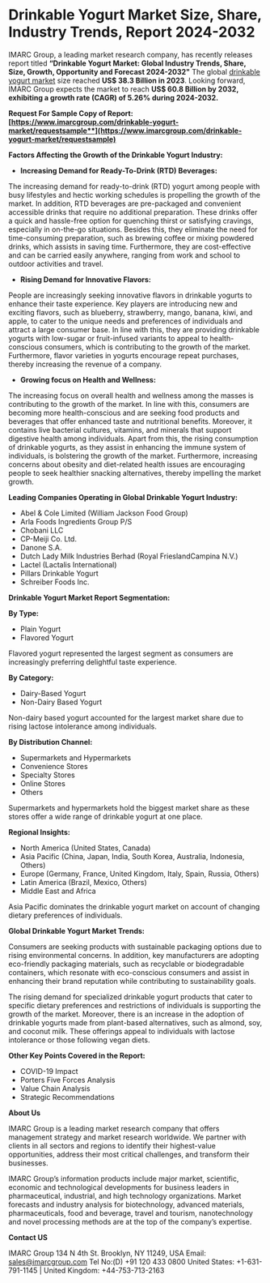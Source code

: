 ﻿# Drinkable Yogurt Market Size, Share, Industry Trends, Report 2024-2032
IMARC Group, a leading market research company, has recently releases report titled **“Drinkable Yogurt Market: Global Industry Trends, Share, Size, Growth, Opportunity and Forecast 2024-2032"** The global [drinkable yogurt market](https://www.imarcgroup.com/drinkable-yogurt-market) size reached **US$ 38.3 Billion in 2023**. Looking forward, IMARC Group expects the market to reach **US$ 60.8 Billion by 2032, exhibiting a growth rate (CAGR) of 5.26% during 2024-2032.**

**Request For Sample Copy of Report: [https://www.imarcgroup.com/drinkable-yogurt-market/requestsample**](https://www.imarcgroup.com/drinkable-yogurt-market/requestsample)**

**Factors Affecting the Growth of the Drinkable Yogurt Industry:**

- **Increasing Demand for Ready-To-Drink (RTD) Beverages:**

The increasing demand for ready-to-drink (RTD) yogurt among people with busy lifestyles and hectic working schedules is propelling the growth of the market. In addition, RTD beverages are pre-packaged and convenient accessible drinks that require no additional preparation. These drinks offer a quick and hassle-free option for quenching thirst or satisfying cravings, especially in on-the-go situations. Besides this, they eliminate the need for time-consuming preparation, such as brewing coffee or mixing powdered drinks, which assists in saving time. Furthermore, they are cost-effective and can be carried easily anywhere, ranging from work and school to outdoor activities and travel.

- **Rising Demand for Innovative Flavors:**

People are increasingly seeking innovative flavors in drinkable yogurts to enhance their taste experience. Key players are introducing new and exciting flavors, such as blueberry, strawberry, mango, banana, kiwi, and apple, to cater to the unique needs and preferences of individuals and attract a large consumer base. In line with this, they are providing drinkable yogurts with low-sugar or fruit-infused variants to appeal to health-conscious consumers, which is contributing to the growth of the market. Furthermore, flavor varieties in yogurts encourage repeat purchases, thereby increasing the revenue of a company.

- **Growing focus on Health and Wellness:**

The increasing focus on overall health and wellness among the masses is contributing to the growth of the market. In line with this, consumers are becoming more health-conscious and are seeking food products and beverages that offer enhanced taste and nutritional benefits. Moreover, it contains live bacterial cultures, vitamins, and minerals that support digestive health among individuals. Apart from this, the rising consumption of drinkable yogurts, as they assist in enhancing the immune system of individuals, is bolstering the growth of the market. Furthermore, increasing concerns about obesity and diet-related health issues are encouraging people to seek healthier snacking alternatives, thereby impelling the market growth.

**Leading Companies Operating in Global Drinkable Yogurt Industry:**

- Abel & Cole Limited (William Jackson Food Group)
- Arla Foods Ingredients Group P/S
- Chobani LLC
- CP-Meiji Co. Ltd.
- Danone S.A.
- Dutch Lady Milk Industries Berhad (Royal FrieslandCampina N.V.)
- Lactel (Lactalis International)
- Pillars Drinkable Yogurt
- Schreiber Foods Inc.

**Drinkable Yogurt Market Report Segmentation:**

**By Type:**

- Plain Yogurt
- Flavored Yogurt

Flavored yogurt represented the largest segment as consumers are increasingly preferring delightful taste experience.

**By Category:**

- Dairy-Based Yogurt
- Non-Dairy Based Yogurt

Non-dairy based yogurt accounted for the largest market share due to rising lactose intolerance among individuals.   

**By Distribution Channel:**

- Supermarkets and Hypermarkets
- Convenience Stores
- Specialty Stores
- Online Stores
- Others

Supermarkets and hypermarkets hold the biggest market share as these stores offer a wide range of drinkable yogurt at one place.    

**Regional Insights:**

- North America (United States, Canada)
- Asia Pacific (China, Japan, India, South Korea, Australia, Indonesia, Others)
- Europe (Germany, France, United Kingdom, Italy, Spain, Russia, Others)
- Latin America (Brazil, Mexico, Others)
- Middle East and Africa

Asia Pacific dominates the drinkable yogurt market on account of changing dietary preferences of individuals.   

**Global Drinkable Yogurt Market Trends:**

Consumers are seeking products with sustainable packaging options due to rising environmental concerns. In addition, key manufacturers are adopting eco-friendly packaging materials, such as recyclable or biodegradable containers, which resonate with eco-conscious consumers and assist in enhancing their brand reputation while contributing to sustainability goals.

The rising demand for specialized drinkable yogurt products that cater to specific dietary preferences and restrictions of individuals is supporting the growth of the market. Moreover, there is an increase in the adoption of drinkable yogurts made from plant-based alternatives, such as almond, soy, and coconut milk. These offerings appeal to individuals with lactose intolerance or those following vegan diets.

**Other Key Points Covered in the Report:**

- COVID-19 Impact
- Porters Five Forces Analysis
- Value Chain Analysis
- Strategic Recommendations

**About Us**

IMARC Group is a leading market research company that offers management strategy and market research worldwide. We partner with clients in all sectors and regions to identify their highest-value opportunities, address their most critical challenges, and transform their businesses.

IMARC Group’s information products include major market, scientific, economic and technological developments for business leaders in pharmaceutical, industrial, and high technology organizations. Market forecasts and industry analysis for biotechnology, advanced materials, pharmaceuticals, food and beverage, travel and tourism, nanotechnology and novel processing methods are at the top of the company’s expertise.

**Contact US**

IMARC Group
134 N 4th St. Brooklyn, NY 11249, USA
Email: sales@imarcgroup.com
Tel No:(D) +91 120 433 0800
United States: +1-631-791-1145 | United Kingdom: +44-753-713-2163
